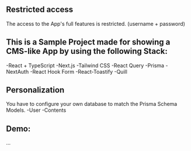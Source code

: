 
## Restricted access

The access to the App's full features is restricted. (username + password)


## This is a Sample Project made for showing a CMS-like App by using the following Stack:
-React + TypeScript
-Next.js
-Tailwind CSS
-React Query
-Prisma
-NextAuth
-React Hook Form
-React-Toastify
-Quill


## Personalization

You have to configure your own database to match the Prisma Schema Models.
-User
-Contents


## Demo:
...

